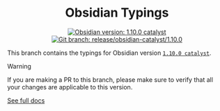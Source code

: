 <center>

# Obsidian Typings

</center>

<div align="center">
    <a href="https://obsidian.md/changelog/TODO-SET-CHANGELOG-URL"><img src="https://img.shields.io/badge/Obsidian_version-1.10.0_catalyst-blue?logo=obsidian" alt="Obsidian version: 1.10.0 catalyst"></a>
    <a href="https://github.com/Fevol/obsidian-typings/tree/release/obsidian-catalyst/1.10.0"><img src="https://img.shields.io/badge/Git_branch-release/obsidian--catalyst/1.10.0-red?logo=git" alt="Git branch: release/obsidian-catalyst/1.10.0"></a>
</div>

This branch contains the typings for Obsidian version [`1.10.0 catalyst`](https://obsidian.md/changelog/TODO-SET-CHANGELOG-URL).

> [!WARNING]
>
> If you are making a PR to this branch, please make sure to verify that all your changes are applicable to this version.

[See full docs](https://github.com/Fevol/obsidian-typings/blob/main/README.md)
